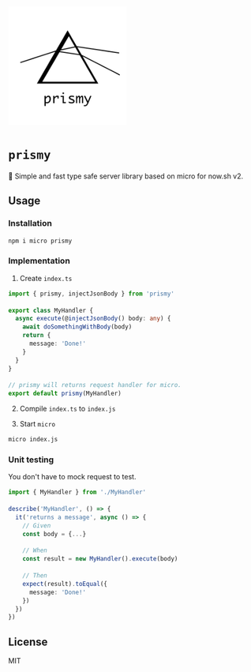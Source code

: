 <img  width='240' src='../../resources/logo.svg' alt='Prismy'>

# `prismy`

:rocket: Simple and fast type safe server library based on micro for now.sh v2.

## Usage

### Installation

```sh
npm i micro prismy
```

### Implementation

1. Create `index.ts`

```ts
import { prismy, injectJsonBody } from 'prismy'

export class MyHandler {
  async execute(@injectJsonBody() body: any) {
    await doSomethingWithBody(body)
    return {
      message: 'Done!'
    }
  }
}

// prismy will returns request handler for micro.
export default prismy(MyHandler)
```

2. Compile `index.ts` to `index.js`

3. Start `micro`

```sh
micro index.js
```

### Unit testing

You don't have to mock request to test.

```ts
import { MyHandler } from './MyHandler'

describe('MyHandler', () => {
  it('returns a message', async () => {
    // Given
    const body = {...}

    // When
    const result = new MyHandler().execute(body)

    // Then
    expect(result).toEqual({
      message: 'Done!'
    })
  })
})
```

## License

MIT
